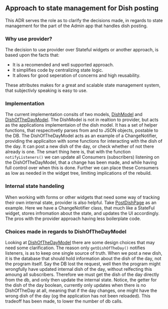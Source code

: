 ## Approach to state management for Dish posting

This ADR serves the role as to clarify the decisions made, in regards to state management for the part of the Admin app that handles dish posting.

### Why use provider?

The decision to use provider over Stateful widgets or another approach, is based upon the facts that:

- It is a recomended and well supported approach.
- It simplifies code by centralizing state logic.
- It allows for good seperation of concerns and high reusability.

These attributes makes for a great and scalable state management system, that subjectivly speaking is easy to use.

### Implementation

The current implementation consits of two models, [DishModel](../lib/model/dish_model.dart) and [DishOfTheDayModel](../lib/model/dish_of_the_day_model.dart). The DishModel is not in realtion to provider, but acts as the applications implementaion of the dish model. It has a set of helper functions, that respecitvetly parses from and to JSON objects, postable to the DB.
The DishOfTheDayModel acts as an example of a ChangeNotifier, providing the applicaiton with some functions for interacting with the dish of the day. It can post a new dish of the day, or check whether of not there already is one. The smart thing here is, that with the function `notifyListeners()` we can update all Consumers (subscribers) listening on the DishOfTheDayModel, that a change has been made, and while having full control over when this is done. Further we can place these Consumers as low as needed in the widget tree, limiting implications of the rebuild.

### Internal state handeling

When working with forms or other widgets that need some way of tracking their own internal state, provider is also helpful. Take [PostDishPage](../lib/pages/post_dish_page.dart) as an example. Here we have a ChangeNotifier class, that much like a StateFul widget, stores infromation about the state, and updates the UI accordingly. The pros with the provider approach having less boilerplate code.

### Choices made in regards to DishOfTheDayModel

Looking at [DishOfTheDayModel](../lib/model/dish_of_the_day_model.dart) there are some design choices that may need some clarification.
The reason only `getDishOfTheDay()` notifies listeners, is as to keep one single source of truth. When we post a new dish, it is the database that should hold information about the dish of the day, not the program itself. Say the DB lost the request, well then the program might wrongfully have updated internal dish of the day, without relfecting this amoung all subscribers. Therefore we must get the dish of the day directly from the db, and only then update the internal state. Notice, the getter for the dish of the day boolean, currently only updates when there is no DishOfTheDay at all, meaning that if the day changes, one might have the wrong dish of the day (og the application has not been reloaded). This tradeoff has been made, to lower the number of db calls.
